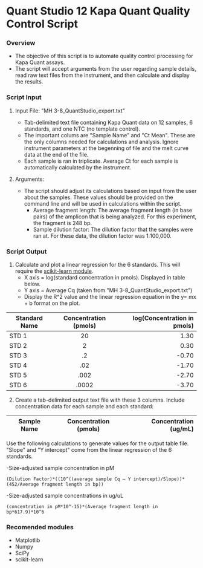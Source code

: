 # Quant Studio 12 Kapa Quant Quality Control Script

### Overview

- The objective of this script is to automate quality control processing for Kapa Quant assays.
- The script will accept arguments from the user regarding sample details, read raw text files from the instrument, and then calculate and display the results.

### Script Input
1. Input File: "MH 3-8\_QuantStudio_export.txt"

    - Tab-delimited text file containing Kapa Quant data on 12 samples, 6 standards, and one NTC (no template control).
    - The important colums are "Sample Name" and "Ct Mean". These are the only columns needed for calculations and analysis. Ignore instrument parameters at the begenning of file and the melt curve data at the end of the file.
    - Each sample is ran in triplicate. Average Ct for each sample is automatically calculated by the instrument.

2. Arguments:
    - The script should adjust its calculations based on input from the user about the samples. These values should be provided on the command line and will be used in calculations within the script.
        - Average fragment length: The average fragment length (in base pairs) of the amplicon that is being analyzed. For this experiment, the fragment is 248 bp.
        - Sample dilution factor: The dilution factor that the samples were ran at. For these data, the dilution factor was 1:100,000.

### Script Output
1. Calculate and plot a linear regression for the 6 standards. This will require the [scikit-learn module](https://scikit-learn.org/stable/).
    - X axis = log(standard concentration in pmols). Displayed in table below.
    - Y axis = Average Cq (taken from "MH 3-8\_QuantStudio_export.txt")
    - Display the R^2 value and the linear regression equation in the y= mx + b format on the plot.

|Standard Name|Concentration (pmols)|log(Concentration in pmols)|
| ------------|:-------------------:| -------------------------:|
|STD 1        |20                   |1.30                       |
|STD 2        |2                    |0.30                       |
|STD 3        |.2                   |-0.70                      |
|STD 4        |.02                  |-1.70                      |
|STD 5        |.002                 |-2.70                      |
|STD 6        |.0002                |-3.70                      |


2. Create a tab-delimited output text file with these 3 columns. Include concentration data for each sample and each standard:

|Sample Name|Concentration (pmols)|Concentration (ug/mL)|
|-----------|:-------------------:|--------------------:|

Use the following calculations to generate values for the output table file. "Slope" and "Y intercept" come from the linear regression of the 6 standards.

-Size-adjusted sample concentration in pM

 ```(Dilution Factor)*((10^((average sample Cq – Y intercept)/Slope))*(452/Average fragment length in bp))```

-Size-adjusted sample concentrations in ug/uL

```(concentration in pM*10^-15)*(Average fragment length in bp*617.9)*10^6```

### Recomended modules 
- Matplotlib
- Numpy
- SciPy
- scikit-learn




